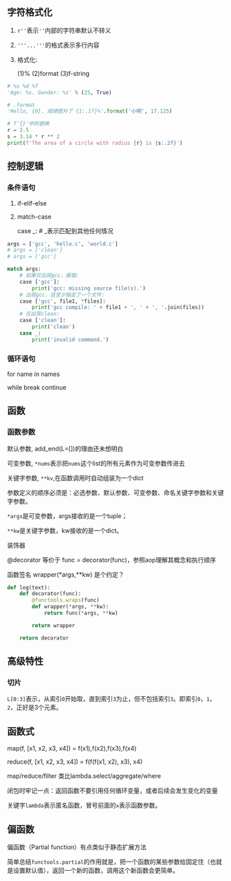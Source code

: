 ## 字符格式化

1. `r''`表示`''`内部的字符串默认不转义

2. `'''...'''`的格式表示多行内容

3. 格式化:

   (1)%  (2)format  (3)f-string

```python
# %s %d %f 
'Age: %s. Gender: %s' % (25, True)

# .format
'Hello, {0}, 成绩提升了 {1:.1f}%'.format('小明', 17.125)

# f'{}'中的替换
r = 2.5
s = 3.14 * r ** 2
print(f'The area of a circle with radius {r} is {s:.2f}')
```



## 控制逻辑

### 条件语句

1. if-elif-else

2. match-case

   case _: 	# _表示匹配到其他任何情况

```python
args = ['gcc', 'hello.c', 'world.c']
# args = ['clean']
# args = ['gcc']

match args:
    # 如果仅出现gcc，报错:
    case ['gcc']:
        print('gcc: missing source file(s).')
    # 出现gcc，且至少指定了一个文件:
    case ['gcc', file1, *files]:
        print('gcc compile: ' + file1 + ', ' + ', '.join(files))
    # 仅出现clean:
    case ['clean']:
        print('clean')
    case _:
        print('invalid command.')
```

### 循环语句

for name in names

while break continue



## 函数

### 函数参数

默认参数, add_end(L=[])的理由还未想明白

可变参数, `*nums`表示把`nums`这个list的所有元素作为可变参数传进去

关键字参数, `**kv`,在函数调用时自动组装为一个dict

参数定义的顺序必须是：必选参数、默认参数、可变参数、命名关键字参数和关键字参数。



`*args`是可变参数，args接收的是一个tuple；

`**kw`是关键字参数，kw接收的是一个dict。



装饰器

@decorator 等价于 func = decorator(func)，参照aop理解其概念和执行顺序

函数签名 wrapper(*args,**kw) 是个约定？

```python
def log(text):
    def decorator(func):
        @functools.wraps(func)
        def wrapper(*args, **kw):
            return func(*args, **kw)

        return wrapper

    return decorator
```



## 高级特性

### 切片

`L[0:3]`表示，从索引`0`开始取，直到索引`3`为止，但不包括索引`3`。即索引`0`，`1`，`2`，正好是3个元素。



## 函数式

map(f, [x1, x2, x3, x4]) = f(x1),f(x2),f(x3),f(x4)

reduce(f, [x1, x2, x3, x4]) = f(f(f(x1, x2), x3), x4)

map/reduce/filter	类比lambda.select/aggregate/where



闭包时牢记一点：返回函数不要引用任何循环变量，或者后续会发生变化的变量

关键字`lambda`表示匿名函数，冒号前面的`x`表示函数参数。

## 偏函数

偏函数（Partial function）有点类似于静态扩展方法

简单总结`functools.partial`的作用就是，把一个函数的某些参数给固定住（也就是设置默认值），返回一个新的函数，调用这个新函数会更简单。

